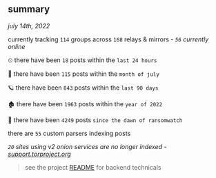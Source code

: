 
## summary
_july 14th, 2022_

currently tracking `114` groups across `168` relays & mirrors - _`56` currently online_

⏲ there have been `18` posts within the `last 24 hours`

🦈 there have been `115` posts within the `month of july`

🪐 there have been `843` posts within the `last 90 days`

🏚 there have been `1963` posts within the `year of 2022`

🦕 there have been `4249` posts `since the dawn of ransomwatch`

there are `55` custom parsers indexing posts

_`20` sites using v2 onion services are no longer indexed - [support.torproject.org](https://support.torproject.org/onionservices/v2-deprecation/)_

> see the project [README](https://github.com/joshhighet/ransomwatch#ransomwatch--) for backend technicals
